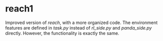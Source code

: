# reach1

Improved version of *reach*, with a more organized code. The environment features are defined in *task.py* instead of *rl_side.py* and *panda_side.py* directly. However, the functionality is exactly the same.